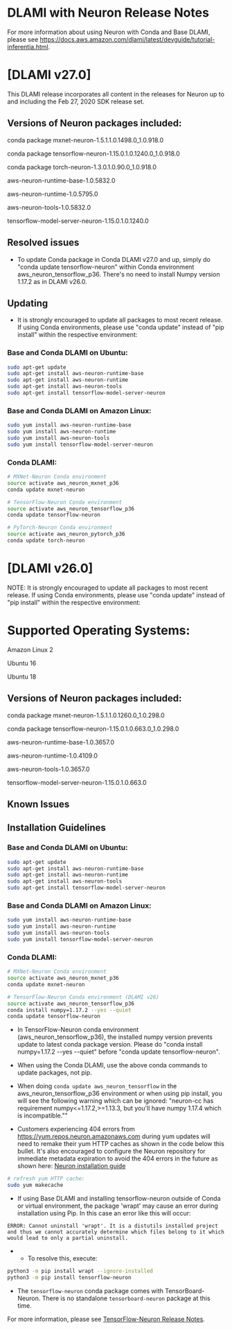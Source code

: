 # DLAMI with Neuron Release Notes

For more information about using Neuron with Conda and Base DLAMI, please see https://docs.aws.amazon.com/dlami/latest/devguide/tutorial-inferentia.html.

# [DLAMI v27.0]

This DLAMI release incorporates all content in the releases for Neuron up to and including the Feb 27, 2020 SDK release set.

## Versions of Neuron packages included:

conda package mxnet-neuron-1.5.1.1.0.1498.0_1.0.918.0

conda package tensorflow-neuron-1.15.0.1.0.1240.0_1.0.918.0

conda package torch-neuron-1.3.0.1.0.90.0_1.0.918.0

aws-neuron-runtime-base-1.0.5832.0

aws-neuron-runtime-1.0.5795.0

aws-neuron-tools-1.0.5832.0

tensorflow-model-server-neuron-1.15.0.1.0.1240.0

## Resolved issues

* To update Conda package in Conda DLAMI v27.0 and up, simply do "conda update tensorflow-neuron" within Conda environment aws_neuron_tensorflow_p36. There's no need to install Numpy version 1.17.2 as in DLAMI v26.0.

## Updating

* It is strongly encouraged to update all packages to most recent release. If using Conda environments, please use "conda update" instead of "pip install" within the respective environment:

###  Base and Conda DLAMI on Ubuntu:

```bash
sudo apt-get update
sudo apt-get install aws-neuron-runtime-base
sudo apt-get install aws-neuron-runtime
sudo apt-get install aws-neuron-tools
sudo apt-get install tensorflow-model-server-neuron
```

###  Base and Conda DLAMI on Amazon Linux:
```bash
sudo yum install aws-neuron-runtime-base
sudo yum install aws-neuron-runtime
sudo yum install aws-neuron-tools
sudo yum install tensorflow-model-server-neuron
```

### Conda DLAMI:

```bash
# MXNet-Neuron Conda environment
source activate aws_neuron_mxnet_p36
conda update mxnet-neuron
```

```bash
# TensorFlow-Neuron Conda environment
source activate aws_neuron_tensorflow_p36
conda update tensorflow-neuron
```

```bash
# PyTorch-Neuron Conda environment
source activate aws_neuron_pytorch_p36
conda update torch-neuron
```

# [DLAMI v26.0]

NOTE: It is strongly encouraged to update all packages to most recent release. If using Conda environments, please use "conda update" instead of "pip install" within the respective environment:

# Supported Operating Systems:

Amazon Linux 2

Ubuntu 16

Ubuntu 18

## Versions of Neuron packages included:

conda package mxnet-neuron-1.5.1.1.0.1260.0_1.0.298.0

conda package tensorflow-neuron-1.15.0.1.0.663.0_1.0.298.0

aws-neuron-runtime-base-1.0.3657.0

aws-neuron-runtime-1.0.4109.0

aws-neuron-tools-1.0.3657.0

tensorflow-model-server-neuron-1.15.0.1.0.663.0

## Known Issues

## Installation Guidelines

###  Base and Conda DLAMI on Ubuntu:

```bash
sudo apt-get update
sudo apt-get install aws-neuron-runtime-base
sudo apt-get install aws-neuron-runtime
sudo apt-get install aws-neuron-tools
sudo apt-get install tensorflow-model-server-neuron
```

###  Base and Conda DLAMI on Amazon Linux:
```bash
sudo yum install aws-neuron-runtime-base
sudo yum install aws-neuron-runtime
sudo yum install aws-neuron-tools
sudo yum install tensorflow-model-server-neuron
```

### Conda DLAMI:

```bash
# MXNet-Neuron Conda environment
source activate aws_neuron_mxnet_p36
conda update mxnet-neuron
```

```bash
# TensorFlow-Neuron Conda environment (DLAMI v26)
source activate aws_neuron_tensorflow_p36
conda install numpy=1.17.2 --yes --quiet
conda update tensorflow-neuron
```

* In TensorFlow-Neuron conda environment (aws_neuron_tensorflow_p36), the installed numpy version prevents update to latest conda package version. Please do "conda install numpy=1.17.2 --yes --quiet" before "conda update tensorflow-neuron".

* When using the Conda DLAMI, use the above conda commands to update packages, not pip.

* When doing ```conda update aws_neuron_tensorflow``` in the aws_neuron_tensorflow_p36 environment or when using pip install, you will see the following warning which can be ignored: "neuron-cc <version> has requirement numpy<=1.17.2,>=1.13.3, but you'll have numpy 1.17.4 which is incompatible.""

* Customers experiencing 404 errors from https://yum.repos.neuron.amazonaws.com during yum updates will need to remake their yum HTTP caches as shown in the code below this bullet.  It's also encouraged to configure the Neuron repository for immediate metadata expiration to avoid the 404 errors in the future as shown here: [Neuron installation guide](../docs/neuron-install-guide.md)

```bash
# refresh yum HTTP cache:
sudo yum makecache
```

* If using Base DLAMI and installing tensorflow-neuron outside of Conda or virtual environment, the package 'wrapt' may cause an error during installation using Pip. In this case an error like this will occur:

```
ERROR: Cannot uninstall 'wrapt'. It is a distutils installed project and thus we cannot accurately determine which files belong to it which would lead to only a partial uninstall.
```

* * To resolve this, execute:

```bash
python3 -m pip install wrapt --ignore-installed
python3 -m pip install tensorflow-neuron
```

* The `tensorflow-neuron` conda package comes with TensorBoard-Neuron.  There is no standalone `tensorboard-neuron` package at this time.

For more information, please see [TensorFlow-Neuron Release Notes](./tensorflow-neuron.md#known-issues-and-limitations).
